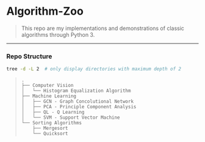 # Algorithm-Zoo

> This repo are my implementations and demonstrations of classic algorithms through Python 3.

---

### Repo Structure

~~~bash
tree -d -L 2  # only display directories with maximum depth of 2
~~~

> ~~~
> .
> ├── Computer Vision
> │   └── Histogram Equalization Algorithm
> ├── Machine Learning
> │   ├── GCN - Graph Concolutional Network
> │   ├── PCA - Principle Component Analysis
> │   ├── QL - Q Learning
> │   └── SVM - Support Vector Machine
> └── Sorting Algorithms
>     ├── Mergesort
>     └── Quicksort
> ~~~





